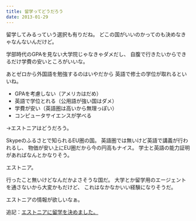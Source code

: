 ```yaml
---
title: 留学ってどうだろう
date: 2013-01-29
---
```


留学してみるっていう選択も有りだね。
どこの国がいいのかってのも決めなきゃなんないんだけど。

学部時代のGPAを見ない大学院じゃなきゃダメだし、
自腹で行きたいからできるだけ学費の安いところがいいな。

あとゼロから外国語を勉強するのはいやだから
英語で修士の学位が取れるといいね。

- GPAを考慮しない（アメリカはだめ）
- 英語で学位とれる（公用語が強い国はダメ）
- 学費が安い（英語圏は高いから無理っぽい）
- コンピュータサイエンスが学べる

->エストニアはどうだろう。

Skypeのふるさとで知られるEU圏の国。
英語圏では無いけど英語で講義が行われるし、
物価が安い上にEU圏だから今の円高もナイス。
学士と英語の能力証明があればなんとかなりそう。

エストニア。

行ったこと無いけどなんだかよさそうな国だ。
大学とか留学用のエージェントを通さないから大変かもだけど、
これはなかなかいい経験になりそうだ。

エストニアの情報が欲しいなぁ。


追記：[エストニアに留学を決めました。](/post/67066371561/)
